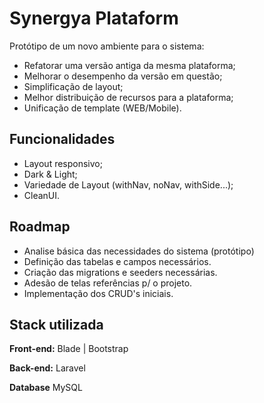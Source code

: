
# Synergya Plataform

Protótipo de um novo ambiente para o sistema: 

 - Refatorar uma versão antiga da mesma plataforma;
 - Melhorar o desempenho da versão em questão; 
 - Simplificação de layout; 
 - Melhor distribuição de recursos para a plataforma;
 - Unificação de template (WEB/Mobile).



## Funcionalidades

- Layout responsivo;
- Dark & Light;
- Variedade de Layout (withNav, noNav, withSide...);
- CleanUI.


## Roadmap

- Analise básica das necessidades do sistema (protótipo)
- Definição das tabelas e campos necessários.
- Criação das migrations e seeders necessárias.
- Adesão de telas referências p/ o projeto.
- Implementação dos CRUD's iniciais.


## Stack utilizada

**Front-end:** Blade | Bootstrap

**Back-end:** Laravel

**Database** MySQL

